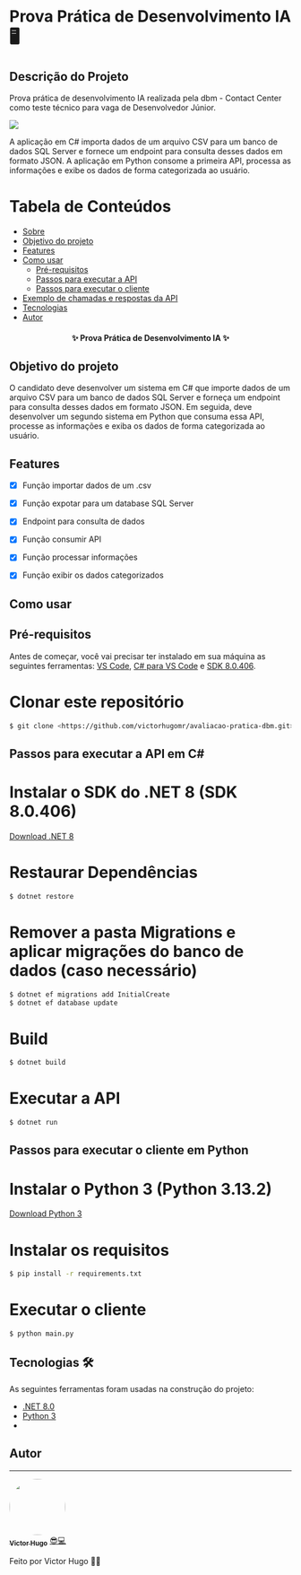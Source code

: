 # Prova Prática de Desenvolvimento IA 🖥️

## Descrição do Projeto
Prova prática de desenvolvimento IA realizada pela dbm - Contact Center como teste técnico para vaga de Desenvolvedor Júnior.

<img src="https://img.shields.io/static/v1?label=csharp&message=Python&color=7159c1&style=for-the-badge&logo=ghost"/>

A aplicação em C# importa dados de um arquivo CSV para um banco de dados SQL Server e fornece um endpoint para consulta desses dados em formato JSON. A aplicação em Python consome a primeira API, processa as informações e exibe os dados de forma categorizada ao usuário.

Tabela de Conteúdos
=================
<!--ts-->
   * [Sobre](#descrição-do-projeto)
   * [Objetivo do projeto](#objetivo-do-projeto)
   * [Features](#features)
   * [Como usar](#como-usar)
      * [Pré-requisitos](#pré-requisitos)
      * [Passos para executar a API](#passos-para-executar-a-api)
      * [Passos para executar o cliente](#passos-para-executar-o-cliente)
   * [Exemplo de chamadas e respostas da API](#exemplo)
   * [Tecnologias](#tecnologias)
   * [Autor](#autor)
<!--te-->

<h4 align="center"> 
	✨  Prova Prática de Desenvolvimento IA  ✨
</h4>

## Objetivo do projeto

O candidato deve desenvolver um sistema em C# que importe dados de um arquivo CSV para um banco de dados SQL Server e forneça um endpoint para consulta desses dados em formato JSON. Em seguida, deve desenvolver um segundo sistema em Python que consuma essa API, processe as informações e exiba os dados de forma categorizada ao usuário.

## Features

- [x] Função importar dados de um .csv
- [x] Função expotar para um database SQL Server
- [x] Endpoint para consulta de dados

- [x] Função consumir API
- [x] Função processar informações
- [x] Função exibir os dados categorizados

## Como usar

## Pré-requisitos

Antes de começar, você vai precisar ter instalado em sua máquina as seguintes ferramentas:
[VS Code](https://code.visualstudio.com/download), [C# para VS Code](https://marketplace.visualstudio.com/items?itemName=ms-dotnettools.csharp) e [SDK 8.0.406](https://dotnet.microsoft.com/en-us/download/dotnet/8.0).

# Clonar este repositório

```bash
$ git clone <https://github.com/victorhugomr/avaliacao-pratica-dbm.git>
```

## Passos para executar a API em C#

# Instalar o SDK do .NET 8 (SDK 8.0.406)
[Download .NET 8](https://dotnet.microsoft.com/en-us/download/dotnet/8.0)

# Restaurar Dependências
```bash
$ dotnet restore
```

# Remover a pasta Migrations e aplicar migrações do banco de dados (caso necessário)
```bash
$ dotnet ef migrations add InitialCreate
$ dotnet ef database update
```

# Build
```bash
$ dotnet build
```

# Executar a API
```bash
$ dotnet run
```

## Passos para executar o cliente em Python

# Instalar o Python 3 (Python 3.13.2)
[Download Python 3](https://www.python.org/downloads/)

# Instalar os requisitos
```bash
$ pip install -r requirements.txt
```

# Executar o cliente
```bash
$ python main.py
```


## Tecnologias 🛠

As seguintes ferramentas foram usadas na construção do projeto:

- [.NET 8.0](https://dotnet.microsoft.com/en-us/)
- [Python 3](https://www.python.org/)
- 

## Autor
---

<a href="https://github.com/victorhugomr">
 <img style="border-radius: 50%;" src="https://avatars.githubusercontent.com/u/22302873?v=4" width="100px;" alt=""/>
 <br />
 <sub><b>Victor Hugo</b></sub></a> <a href="https://github.com/victorhugomr">😎💻</a>

Feito por Victor Hugo 👋🏽
